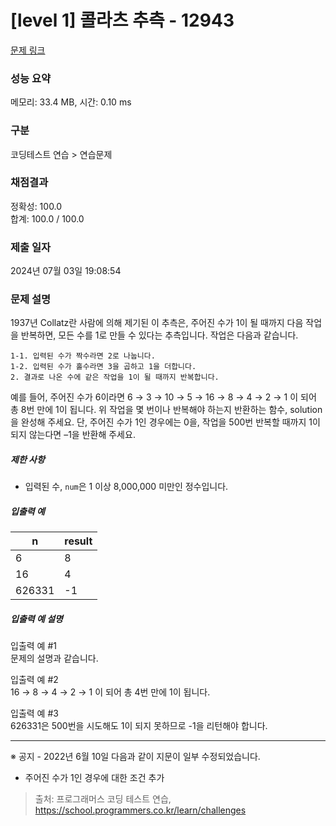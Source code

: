 # [level 1] 콜라츠 추측 - 12943 

[문제 링크](https://school.programmers.co.kr/learn/courses/30/lessons/12943) 

### 성능 요약

메모리: 33.4 MB, 시간: 0.10 ms

### 구분

코딩테스트 연습 > 연습문제

### 채점결과

정확성: 100.0<br/>합계: 100.0 / 100.0

### 제출 일자

2024년 07월 03일 19:08:54

### 문제 설명

<p>1937년 Collatz란 사람에 의해 제기된 이 추측은, 주어진 수가 1이 될 때까지 다음 작업을 반복하면, 모든 수를 1로 만들 수 있다는 추측입니다. 작업은 다음과 같습니다. </p>
<div class="highlight"><pre class="codehilite"><code>1-1. 입력된 수가 짝수라면 2로 나눕니다. 
1-2. 입력된 수가 홀수라면 3을 곱하고 1을 더합니다. 
2. 결과로 나온 수에 같은 작업을 1이 될 때까지 반복합니다. 
</code></pre></div>
<p>예를 들어, 주어진 수가 6이라면 6 → 3 → 10 → 5 → 16 → 8 → 4 → 2 → 1 이 되어 총 8번 만에 1이 됩니다. 위 작업을 몇 번이나 반복해야 하는지 반환하는 함수, solution을 완성해 주세요. 단, 주어진 수가 1인 경우에는 0을, 작업을 500번 반복할 때까지 1이 되지 않는다면 –1을 반환해 주세요. </p>

<h5>제한 사항</h5>

<ul>
<li>입력된 수, <code>num</code>은 1 이상 8,000,000 미만인 정수입니다. </li>
</ul>

<h5>입출력 예</h5>
<table class="table">
        <thead><tr>
<th>n</th>
<th>result</th>
</tr>
</thead>
        <tbody><tr>
<td>6</td>
<td>8</td>
</tr>
<tr>
<td>16</td>
<td>4</td>
</tr>
<tr>
<td>626331</td>
<td>-1</td>
</tr>
</tbody>
      </table>
<h5>입출력 예 설명</h5>

<p>입출력 예 #1 <br>
문제의 설명과 같습니다. </p>

<p>입출력 예 #2 <br>
16 → 8 → 4 → 2 → 1 이 되어 총 4번 만에 1이 됩니다. </p>

<p>입출력 예 #3 <br>
626331은 500번을 시도해도 1이 되지 못하므로 -1을 리턴해야 합니다.</p>

<hr>

<p>※ 공지 - 2022년 6월 10일 다음과 같이 지문이 일부 수정되었습니다.</p>

<ul>
<li>주어진 수가 1인 경우에 대한 조건 추가</li>
</ul>


> 출처: 프로그래머스 코딩 테스트 연습, https://school.programmers.co.kr/learn/challenges